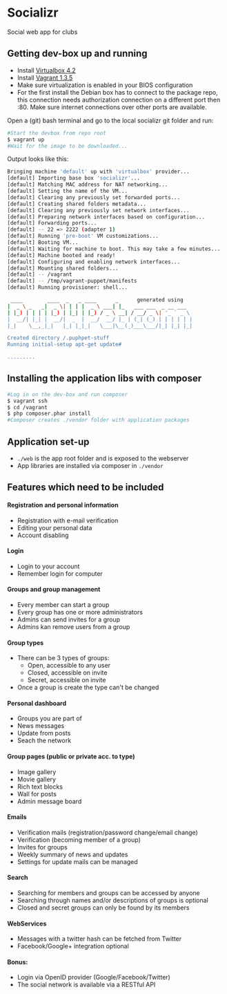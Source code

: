Socializr
=========

Social web app for clubs

Getting dev-box up and running
------------------------------

* Install [Virtualbox 4.2](https://www.virtualbox.org/wiki/Download_Old_Builds_4_2)
* Install [Vagrant 1.3.5](http://downloads.vagrantup.com/tags/v1.3.5)
* Make sure virtualization is enabled in your BIOS configuration
* For the first install the Debian box has to connect to the package repo, this connection needs authorization connection on a different port then :80. Make sure internet connections over other ports are available.

Open a (git) bash terminal and go to the local socializr git folder and run:

```bash
#Start the devbox from repo root
$ vagrant up
#Wait for the image to be downloaded...
```

Output looks like this:
```bash
Bringing machine 'default' up with 'virtualbox' provider...
[default] Importing base box 'socializr'...
[default] Matching MAC address for NAT networking...
[default] Setting the name of the VM...
[default] Clearing any previously set forwarded ports...
[default] Creating shared folders metadata...
[default] Clearing any previously set network interfaces...
[default] Preparing network interfaces based on configuration...
[default] Forwarding ports...
[default] -- 22 => 2222 (adapter 1)
[default] Running 'pre-boot' VM customizations...
[default] Booting VM...
[default] Waiting for machine to boot. This may take a few minutes...
[default] Machine booted and ready!
[default] Configuring and enabling network interfaces...
[default] Mounting shared folders...
[default] -- /vagrant
[default] -- /tmp/vagrant-puppet/manifests
[default] Running provisioner: shell...

 ____        ____  _   _ ____      _      generated using
|  _ \ _   _|  _ \| | | |  _ \ ___| |_   ___ ___  _ __ ___
| |_) | | | | |_) | |_| | |_) / _ \ __| / __/ _ \| '_ ` _ \
|  __/| |_| |  __/|  _  |  __/  __/ |_ | (_| (_) | | | | | |
|_|    \__,_|_|   |_| |_|_|   \___|\__(_)___\___/|_| |_| |_|

Created directory /.puphpet-stuff
Running initial-setup apt-get update#

.........
```

Installing the application libs with composer
---------------------------------------------

```bash
#Log in on the dev-box and run composer
$ vagrant ssh
$ cd /vagrant
$ php composer.phar install
#Composer creates ./vendor folder with application packages
```

Application set-up
------------------

* ```./web``` is the app root folder and is exposed to the webserver
* App libraries are installed via composer in ```./vendor```

Features which need to be included
----------------------------------

#### Registration and personal information ####
* Registration with e-mail verification
* Editing your personal data
* Account disabling

#### Login ####
* Login to your account
* Remember login for computer

#### Groups and group management ####
* Every member can start a group
* Every group has one or more administrators
* Admins can send invites for a group
* Admins kan remove users from a group

#### Group types ####
* There can be 3 types of groups:
    * Open, accessible to any user
    * Closed, accessible on invite
    * Secret, accessible on invite
* Once a group is create the type can't be changed

#### Personal dashboard ####
* Groups you are part of
* News messages
* Update from posts
* Seach the network

#### Group pages (public or private acc. to type) ####
* Image gallery
* Movie gallery
* Rich text blocks
* Wall for posts
* Admin message board

#### Emails ####
* Verification mails (registration/password change/email change)
* Verification (becoming member of a group)
* Invites for groups
* Weekly summary of news and updates
* Settings for update mails can be managed

#### Search ####
* Searching for members and groups can be accessed by anyone
* Searching through names and/or descriptions of groups is optional
* Closed and secret groups can only be found by its members

#### WebServices ####
* Messages with a twitter hash can be fetched from Twitter
* Facebook/Google+ integration optional

#### Bonus: ####
* Login via OpenID provider (Google/Facebook/Twitter)
* The social network is available via a RESTful API

